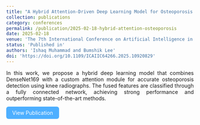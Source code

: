 ```yaml
---
title: "A Hybrid Attention-Driven Deep Learning Model for Osteoporosis Detection in Knees"
collection: publications
category: conferences
permalink: /publication/2025-02-18-hybrid-attention-osteoporosis
date: 2025-02-18
venue: 'The 7th International Conference on Artificial Intelligence in Information and Communication (ICAIIC), Fukuoka, Japan'
status: 'Published in'
authors: 'Ishaq Muhammad and Bumshik Lee'
doi: 'https://doi.org/10.1109/ICAIIC64266.2025.10920829'
---
```

<p style="text-align: justify;"> In this work, we propose a hybrid deep learning model that combines DenseNet169 with a custom attention module for accurate osteoporosis detection using knee radiographs. The fused features are classified through a fully connected network, achieving strong performance and outperforming state-of-the-art methods. </p>
<a href="https://doi.org/10.1109/ICAIIC64266.2025.10920829"
   target="_blank"
   rel="noopener noreferrer"
   style="background-color:#4dafff; color:white; padding:8px 16px; border-radius:6px; text-decoration:none; display:inline-block;">
   View Publication
</a>
